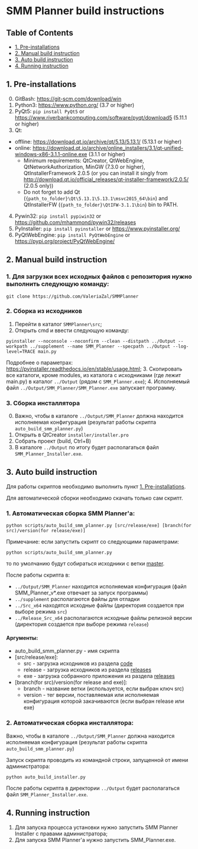 SMM Planner build instructions
==============================

## Table of Contents
* [1. Pre-installations](#1-pre-installations)
* [2. Manual build instruction](#2-manual-build-instruction)
* [3. Auto build instruction](#3-auto-build-instruction)
* [4. Running instruction](#4-running-instruction)


## 1. Pre-installations

0. GitBash: https://git-scm.com/download/win
1. Python3: https://www.python.org/ (3.7 or higher)
2. PyQt5: `pip install PyQt5` or https://www.riverbankcomputing.com/software/pyqt/download5 (5.11.1 or higher)
3. Qt:
* offline: https://download.qt.io/archive/qt/5.13/5.13.1/ (5.13.1 or higher)
* online: https://download.qt.io/archive/online_installers/3.1/qt-unified-windows-x86-3.1.1-online.exe (3.1.1 or higher)
    * Minimum requirements: QtCreator, QtWebEngine, QtNetworkAuthorization, MinGW (7.3.0 or higher), QtInstallerFramework 2.0.5 (or you can install it singly from http://download.qt.io/official_releases/qt-installer-framework/2.0.5/ (2.0.5 only))
    * Do not forget to add Qt (`{path_to_folder}\Qt\5.13.1\5.13.1\msvc2015_64\bin`) and QtInstallerFW (`{path_to_folder}\QtIFW-3.1.1\bin`) bin to PATH.
4. Pywin32: `pip install pypiwin32` or https://github.com/mhammond/pywin32/releases
5. PyInstaller: `pip install pyinstaller` or https://www.pyinstaller.org/
6. PyQtWebEngine: `pip install PyQtWebEngine` or https://pypi.org/project/PyQtWebEngine/

## 2. Manual build instruction

### 1. Для загрузки всех исходных файлов с репозитория нужно выполнить следующую команду:
```
git clone https://github.com/ValeriaZal/SMMPlanner
```

### 2. Сборка из исходников

1. Перейти в каталог `SMMPlanner\src`;
2. Открыть cmd и ввести следующую команду:
```
pyinstaller --noconsole --noconfirm --clean --distpath ../Output --workpath ../supplement --name SMM_Planner --specpath ../Output --log-level=TRACE main.py
```
   Подробнее о параметрах: https://pyinstaller.readthedocs.io/en/stable/usage.html;
3. Скопировать все каталоги, кроме modules, из каталога с исходниками (где лежит main.py) в каталог `../Output` (рядом с `SMM_Planner.exe`);
4. Исполняемый файл `../Output/SMM_Planner/SMM_Planner.exe` запускает программу.
    
### 3. Сборка инсталлятора

0. Важно, чтобы в каталоге `../Output/SMM_Planner` должна находится исполняемая конфигурация (результат работы скрипта `auto_build_smm_planner.py`)
1. Открыть в QtCreator `installer/installer.pro`
2. Собрать проект (build, Ctrl+B)
3. В каталоге `../Output` по итогу будет располагаться файл `SMM_Planner_Installer.exe`.

    
## 3. Auto build instruction

Для работы скриптов необходимо выполнить пункт [1. Pre-installations](#1-pre-installations).

Для автоматической сборки необходимо скачать только сам скрипт.

### 1. Автоматическая сборка SMM Planner'a:
```
python scripts/auto_build_smm_planner.py [src/release/exe] [branch(for src)/version(for release/exe)]
```
Примечание: если запустить скрипт со следующими параметрами:
```
python scripts/auto_build_smm_planner.py
```
то по умолчанию будут собираться исходники с ветки [master](https://github.com/ValeriaZal/SMMPlanner/tree/master).

После работы скрипта в:
* `../Output/SMM_Planner` находится исполняемая конфигурация (файл SMM_Planner_v*.exe отвечает за запуск программы)
* `../supplement` располагаются файлы для отладки
* `../Src_x64` находятся исходные файлы (директория создается при выборе режима `src`)
* `../Release_Src_x64` располагаются исходные файлы релизной версии (директория создается при выборе режима `release`)

#### Аргументы:
- auto_build_smm_planner.py - имя скрипта
- [src/release/exe]:
  - src - загрузка исходников из раздела [code](https://github.com/ValeriaZal/SMMPlanner/tree/master)
  - release - загрузка исходников из раздела [releases](https://github.com/ValeriaZal/SMMPlanner/releases)
  - exe - загрузка собранного приложения из раздела [releases](https://github.com/ValeriaZal/SMMPlanner/releases)
- [branch(for src)/version(for release and exe)]:
  - branch - название ветки (используется, если выбран ключ src)
  - version - тег версии, поставляемая или исполняемая конфигурация которой закачиваются (если выбран release или exe)

### 2. Автоматическая сборка инсталлятора:

Важно, чтобы в каталоге `../Output/SMM_Planner` должна находится исполняемая конфигурация (результат работы скрипта `auto_build_smm_planner.py`)

Запуск скрипта проводить из командной строки, запущенной от имени администратора:
```
python auto_build_installer.py
```
После работы скрипта в директории `../Output` будет располагаться файл `SMM_Planner_Installer.exe`.

## 4. Running instruction

1. Для запуска процесса установки нужно запустить SMM Planner Installer с правами администратора;
2. Для запуска SMM Planner'а нужно запустить SMM_Planner.exe.
